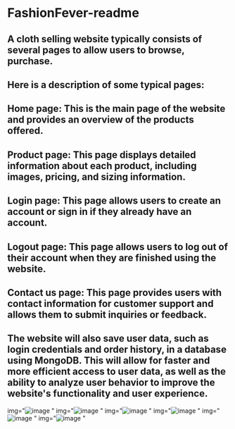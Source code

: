 # FashionFever-readme
## A cloth selling website typically consists of several pages to allow users to browse, purchase.
## Here is a description of some typical pages:
## Home page: This is the main page of the website and provides an overview of the products offered.
## Product page: This page displays detailed information about each product, including images, pricing, and sizing information.
## Login page: This page allows users to create an account or sign in if they already have an account.
## Logout page: This page allows users to log out of their account when they are finished using the website.
## Contact us page: This page provides users with contact information for customer support and allows them to submit inquiries or feedback.
## The website will also save user data, such as login credentials and order history, in a database using MongoDB. This will allow for faster and more efficient access to user data, as well as the ability to analyze user behavior to improve the website's functionality and user experience.
img="![image](https://user-images.githubusercontent.com/96198596/222185092-553f08d3-e299-4ab4-8b3d-e3f716b18310.png)
"
img="![image](https://user-images.githubusercontent.com/96198596/222185224-8ef739ac-e101-409a-b0e6-ec78f24e9835.png)
"
img="![image](https://user-images.githubusercontent.com/96198596/222185377-fc40df47-28c2-4c39-bc02-b3f66bd3b927.png)
"
img="![image](https://user-images.githubusercontent.com/96198596/222185484-55974e91-7fcf-436c-8ba7-cc960a1c27e5.png)
"
img="![image](https://user-images.githubusercontent.com/96198596/222185579-300cd5fd-11b2-4625-973d-b622f8eeca12.png)
"
img="![image](https://user-images.githubusercontent.com/96198596/222185670-8020407c-42d9-46b7-80da-341ea8667fa8.png)
"
